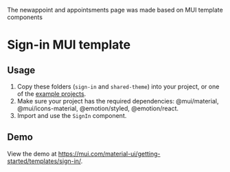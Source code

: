 The newappoint and appointsments page was made based on MUI template components

# Sign-in MUI template

## Usage

<!-- #default-branch-switch -->

1. Copy these folders (`sign-in` and `shared-theme`) into your project, or one of the [example projects](https://github.com/mui/material-ui/tree/master/examples).
2. Make sure your project has the required dependencies: @mui/material, @mui/icons-material, @emotion/styled, @emotion/react.
3. Import and use the `SignIn` component.

## Demo

<!-- #default-branch-switch -->

View the demo at https://mui.com/material-ui/getting-started/templates/sign-in/.
